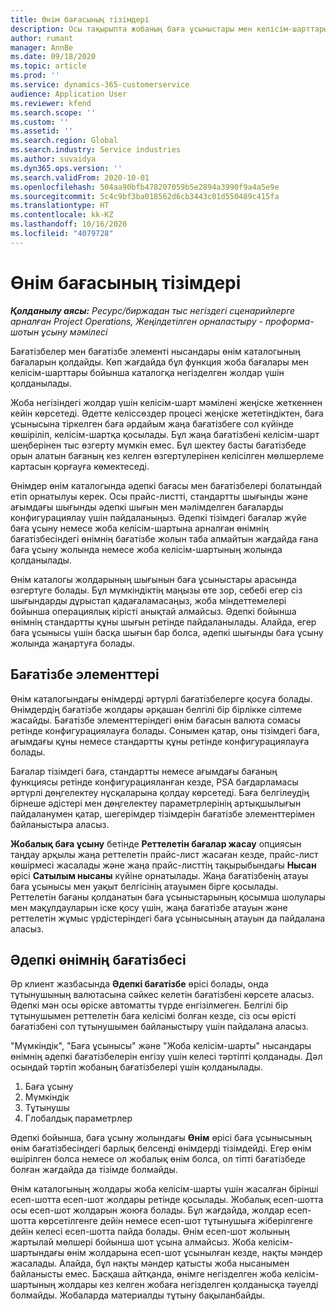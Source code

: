 ```yaml
---
title: Өнім бағасының тізімдері
description: Осы тақырыпта жобаның баға ұсыныстары мен келісім-шарттары үшін пайдаланылатын каталог бағасындағы прайс-листтер туралы ақпарат ұсынылған.
author: rumant
manager: AnnBe
ms.date: 09/18/2020
ms.topic: article
ms.prod: ''
ms.service: dynamics-365-customerservice
audience: Application User
ms.reviewer: kfend
ms.search.scope: ''
ms.custom: ''
ms.assetid: ''
ms.search.region: Global
ms.search.industry: Service industries
ms.author: suvaidya
ms.dyn365.ops.version: ''
ms.search.validFrom: 2020-10-01
ms.openlocfilehash: 504aa90bfb478207059b5e2894a3990f9a4a5e9e
ms.sourcegitcommit: 5c4c9bf3ba018562d6cb3443c01d550489c415fa
ms.translationtype: HT
ms.contentlocale: kk-KZ
ms.lasthandoff: 10/16/2020
ms.locfileid: "4079728"
---
```

# <a name="product-price-lists"></a>Өнім бағасының тізімдері

_**Қолданылу аясы:** Ресурс/биржадан тыс негіздегі сценарийлерге арналған Project Operations, Жеңілдетілген орналастыру - проформа-шотын ұсыну мәмілесі_

Бағатізбелер мен бағатізбе элементі нысандары өнім каталогының бағаларын қолдайды. Көп жағдайда бұл функция жоба бағалары мен келісім-шарттары бойынша каталогқа негізделген жолдар үшін қолданылады.

Жоба негізіндегі жолдар үшін келісім-шарт мәмілені жеңіске жеткеннен кейін көрсетеді. Әдетте келіссөздер процесі жеңіске жететіндіктен, баға ұсынысына тіркелген баға әрдайым жаңа бағатізбеге сол күйінде көшіріліп, келісім-шартқа қосылады. Бұл жаңа бағатізбені келісім-шарт шеңберінен тыс өзгерту мүмкін емес. Бұл шектеу басты бағатізбеде орын алатын бағаның кез келген өзгертулерінен келісілген мөлшерлеме картасын қорғауға көмектеседі.

Өнімдер өнім каталогында әдепкі бағасы мен бағатізбелері болатындай етіп орнатылуы керек. Осы прайс-листті, стандартты шығынды және ағымдағы шығынды әдепкі шығын мен мәлімделген бағаларды конфигурациялау үшін пайдаланыңыз. Әдепкі тізімдегі бағалар жүйе баға ұсыну немесе жоба келісім-шартына арналған өнімнің бағатізбесіндегі өнімнің бағатізбе жолын таба алмайтын жағдайда ғана баға ұсыну жолында немесе жоба келісім-шартының жолында қолданылады.

Өнім каталогы жолдарының шығынын баға ұсыныстары арасында өзгертуге болады. Бұл мүмкіндіктің маңызы өте зор, себебі егер сіз шығындарды дұрыстап қадағаламасаңыз, жоба міндеттемелері бойынша операциялық кірісті анықтай алмайсыз. Әдепкі бойынша өнімнің стандартты құны шығын ретінде пайдаланылады. Алайда, егер баға ұсынысы үшін басқа шығын бар болса, әдепкі шығынды баға ұсыну жолында жаңартуға болады.

## <a name="price-list-items"></a>Бағатізбе элементтері

Өнім каталогындағы өнімдерді әртүрлі бағатізбелерге қосуға болады. Өнімдердің бағатізбе жолдары әрқашан белгілі бір бірлікке сілтеме жасайды. Бағатізбе элементтеріндегі өнім бағасын валюта сомасы ретінде конфигурациялауға болады. Сонымен қатар, оны тізімдегі баға, ағымдағы құны немесе стандартты құны ретінде конфигурациялауға болады.

Бағалар тізімдегі баға, стандартты немесе ағымдағы бағаның функциясы ретінде конфигурацияланған кезде, PSA бағдарламасы әртүрлі дөңгелектеу нұсқаларына қолдау көрсетеді. Баға белгілеудің бірнеше әдістері мен дөңгелектеу параметрлерінің артықшылығын пайдаланумен қатар, шегерімдер тізімдерін бағатізбе элементтерімен байланыстыра аласыз. 

**Жобалық баға ұсыну** бетінде **Реттелетін бағалар жасау** опциясын таңдау арқылы жаңа реттелетін прайс-лист жасаған кезде, прайс-лист көшірмесі жасалады және жаңа прайс-листтің тақырыбындағы **Нысан** өрісі **Сатылым нысаны** күйіне орнатылады. Жаңа бағатізбенің атауы баға ұсынысы мен уақыт белгісінің атауымен бірге қосылады. Реттелетін бағаны қолданатын баға ұсыныстарының қосымша шолулары мен мақұлдауларын іске қосу үшін, жаңа бағатізбе атауын және реттелетін жұмыс үрдістеріндегі баға ұсынысының атауын да пайдалана аласыз.

 
## <a name="default-product-price-list"></a>Әдепкі өнімнің бағатізбесі
Әр клиент жазбасында **Әдепкі бағатізбе** өрісі болады, онда тұтынушының валютасына сәйкес келетін бағатізбені көрсете аласыз. Әдепкі мән осы өріске автоматты түрде енгізілмеген. Белгілі бір тұтынушымен реттелетін баға келісімі болған кезде, сіз осы өрісті бағатізбені сол тұтынушымен байланыстыру үшін пайдалана аласыз.

"Мүмкіндік", "Баға ұсынысы" және "Жоба келісім-шарты" нысандары өнімнің әдепкі бағатізбелерін енгізу үшін келесі тәртіпті қолданады. Дәл осындай тәртіп жобаның бағатізбелері үшін қолданылады.

1.  Баға ұсыну
2.  Мүмкіндік
3.  Тұтынушы
4.  Глобалдық параметрлер 

Әдепкі бойынша, баға ұсыну жолындағы **Өнім** өрісі баға ұсынысының өнім бағатізбесіндегі барлық белсенді өнімдерді тізімдейді. Егер өнім өшірілген болса немесе ол жобалық өнім болса, ол тіпті бағатізбеде болған жағдайда да тізімде болмайды. 

Өнім каталогының жолдары жоба келісім-шарты үшін жасалған бірінші есеп-шотта есеп-шот жолдары ретінде қосылады. Жобалық есеп-шотта осы есеп-шот жолдарын жоюға болады. Бұл жағдайда, жолдар есеп-шотта көрсетілгенге дейін немесе есеп-шот тұтынушыға жіберілгенге дейін келесі есеп-шотта пайда болады. Өнім есеп-шот жолының жартылай мөлшері бойынша шот ұсына алмайсыз. Жоба келісім-шартындағы өнім жолдарына есеп-шот ұсынылған кезде, нақты мәндер жасалады. Алайда, бұл нақты мәндер қатысты жоба нысанымен байланысты емес. Басқаша айтқанда, өнімге негізделген жоба келісім-шартының жолдары кез келген жобаға негізделген қолданысқа тәуелді болмайды. Жобаларда материалды тұтыну бақыланбайды.
